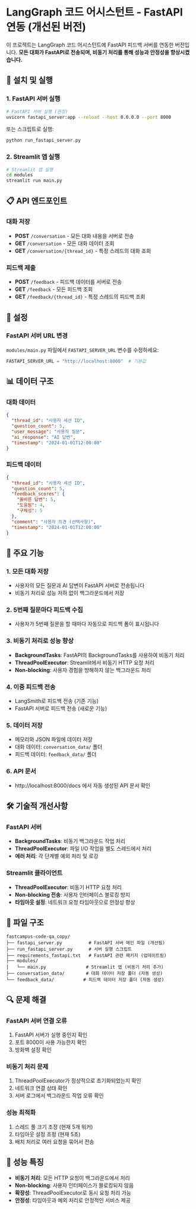 # LangGraph 코드 어시스턴트 - FastAPI 연동 (개선된 버전)

이 프로젝트는 LangGraph 코드 어시스턴트에 FastAPI 피드백 서버를 연동한 버전입니다. **모든 대화가 FastAPI로 전송되며, 비동기 처리를 통해 성능과 안정성을 향상시켰습니다.**

## 🚀 설치 및 실행

### 1. FastAPI 서버 실행

```bash
# FastAPI 서버 실행 (권장)
uvicorn fastapi_server:app --reload --host 0.0.0.0 --port 8000
```

또는 스크립트로 실행:
```bash
python run_fastapi_server.py
```

### 2. Streamlit 앱 실행

```bash
# Streamlit 앱 실행
cd modules
streamlit run main.py
```

## 📋 API 엔드포인트

### 대화 저장
- **POST** `/conversation` - 모든 대화 내용을 서버로 전송
- **GET** `/conversation` - 모든 대화 데이터 조회
- **GET** `/conversation/{thread_id}` - 특정 스레드의 대화 조회

### 피드백 제출
- **POST** `/feedback` - 피드백 데이터를 서버로 전송
- **GET** `/feedback` - 모든 피드백 조회
- **GET** `/feedback/{thread_id}` - 특정 스레드의 피드백 조회

## 🔧 설정

### FastAPI 서버 URL 변경
`modules/main.py` 파일에서 `FASTAPI_SERVER_URL` 변수를 수정하세요:

```python
FASTAPI_SERVER_URL = "http://localhost:8000"  # 기본값
```

## 📊 데이터 구조

### 대화 데이터
```json
{
  "thread_id": "사용자 세션 ID",
  "question_count": 5,
  "user_message": "사용자 질문",
  "ai_response": "AI 답변",
  "timestamp": "2024-01-01T12:00:00"
}
```

### 피드백 데이터
```json
{
  "thread_id": "사용자 세션 ID",
  "question_count": 5,
  "feedback_scores": {
    "올바른 답변": 5,
    "도움됨": 4,
    "구체성": 5
  },
  "comment": "사용자 의견 (선택사항)",
  "timestamp": "2024-01-01T12:00:00"
}
```

## 🎯 주요 기능

### 1. **모든 대화 저장**
- 사용자의 모든 질문과 AI 답변이 FastAPI 서버로 전송됩니다
- 비동기 처리로 성능 저하 없이 백그라운드에서 저장

### 2. **5번째 질문마다 피드백 수집**
- 사용자가 5번째 질문을 할 때마다 자동으로 피드백 폼이 표시됩니다

### 3. **비동기 처리로 성능 향상**
- **BackgroundTasks**: FastAPI의 BackgroundTasks를 사용하여 비동기 처리
- **ThreadPoolExecutor**: Streamlit에서 비동기 HTTP 요청 처리
- **Non-blocking**: 사용자 경험을 방해하지 않는 백그라운드 처리

### 4. **이중 피드백 전송**
- LangSmith로 피드백 전송 (기존 기능)
- FastAPI 서버로 피드백 전송 (새로운 기능)

### 5. **데이터 저장**
- 메모리와 JSON 파일에 데이터 저장
- 대화 데이터: `conversation_data/` 폴더
- 피드백 데이터: `feedback_data/` 폴더

### 6. **API 문서**
- http://localhost:8000/docs 에서 자동 생성된 API 문서 확인

## 🛠️ 기술적 개선사항

### FastAPI 서버
- **BackgroundTasks**: 비동기 백그라운드 작업 처리
- **ThreadPoolExecutor**: 파일 I/O 작업을 별도 스레드에서 처리
- **에러 처리**: 각 단계별 예외 처리 및 로깅

### Streamlit 클라이언트
- **ThreadPoolExecutor**: 비동기 HTTP 요청 처리
- **Non-blocking 전송**: 사용자 인터페이스 블로킹 방지
- **타임아웃 설정**: 네트워크 요청 타임아웃으로 안정성 향상

## 📁 파일 구조

```
fastcampus-code-qa_copy/
├── fastapi_server.py          # FastAPI 서버 메인 파일 (개선됨)
├── run_fastapi_server.py      # 서버 실행 스크립트
├── requirements_fastapi.txt   # FastAPI 관련 패키지 (업데이트됨)
├── modules/
│   └── main.py               # Streamlit 앱 (비동기 처리 추가)
├── conversation_data/        # 대화 데이터 저장 폴더 (자동 생성)
└── feedback_data/           # 피드백 데이터 저장 폴더 (자동 생성)
```

## 🔍 문제 해결

### FastAPI 서버 연결 오류
1. FastAPI 서버가 실행 중인지 확인
2. 포트 8000이 사용 가능한지 확인
3. 방화벽 설정 확인

### 비동기 처리 문제
1. ThreadPoolExecutor가 정상적으로 초기화되었는지 확인
2. 네트워크 연결 상태 확인
3. 서버 로그에서 백그라운드 작업 오류 확인

### 성능 최적화
1. 스레드 풀 크기 조정 (현재 5개 워커)
2. 타임아웃 설정 조정 (현재 5초)
3. 배치 처리로 여러 요청을 묶어서 전송

## 🚀 성능 특징

- **비동기 처리**: 모든 HTTP 요청이 백그라운드에서 처리
- **Non-blocking**: 사용자 인터페이스가 블로킹되지 않음
- **확장성**: ThreadPoolExecutor로 동시 요청 처리 가능
- **안정성**: 타임아웃과 예외 처리로 안정적인 서비스 제공
